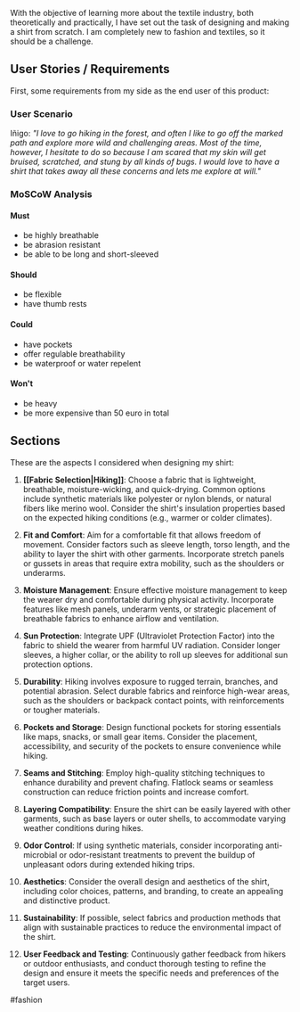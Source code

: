 With the objective of learning more about the textile industry, both theoretically and practically, I have set out the task of designing and making a shirt from scratch. I am completely new to fashion and textiles, so it should be a challenge.


## User Stories / Requirements

First, some requirements from my side as the end user of this product:


### User Scenario

Iñigo: *"I love to go hiking in the forest, and often I like to go off the marked path and explore more wild and challenging areas. Most of the time, however, I hesitate to do so because I am scared that my skin will get bruised, scratched, and stung by all kinds of bugs. I would love to have a shirt that takes away all these concerns and lets me explore at will."*


### MoSCoW Analysis

#### Must
- be highly breathable
- be abrasion resistant
- be able to be long and short-sleeved

#### Should
- be flexible
- have thumb rests

#### Could
- have pockets
- offer regulable breathability
- be waterproof or water repelent

#### Won't
- be heavy
- be more expensive than 50 euro in total


## Sections

These are the aspects I considered when designing my shirt:

1. **[[Fabric Selection|Hiking]]**: Choose a fabric that is lightweight, breathable, moisture-wicking, and quick-drying. Common options include synthetic materials like polyester or nylon blends, or natural fibers like merino wool. Consider the shirt's insulation properties based on the expected hiking conditions (e.g., warmer or colder climates).

2. **Fit and Comfort**: Aim for a comfortable fit that allows freedom of movement. Consider factors such as sleeve length, torso length, and the ability to layer the shirt with other garments. Incorporate stretch panels or gussets in areas that require extra mobility, such as the shoulders or underarms.

3. **Moisture Management**: Ensure effective moisture management to keep the wearer dry and comfortable during physical activity. Incorporate features like mesh panels, underarm vents, or strategic placement of breathable fabrics to enhance airflow and ventilation.

4. **Sun Protection**: Integrate UPF (Ultraviolet Protection Factor) into the fabric to shield the wearer from harmful UV radiation. Consider longer sleeves, a higher collar, or the ability to roll up sleeves for additional sun protection options.

5. **Durability**: Hiking involves exposure to rugged terrain, branches, and potential abrasion. Select durable fabrics and reinforce high-wear areas, such as the shoulders or backpack contact points, with reinforcements or tougher materials.

6. **Pockets and Storage**: Design functional pockets for storing essentials like maps, snacks, or small gear items. Consider the placement, accessibility, and security of the pockets to ensure convenience while hiking.

7. **Seams and Stitching**: Employ high-quality stitching techniques to enhance durability and prevent chafing. Flatlock seams or seamless construction can reduce friction points and increase comfort.

8. **Layering Compatibility**: Ensure the shirt can be easily layered with other garments, such as base layers or outer shells, to accommodate varying weather conditions during hikes.

9. **Odor Control**: If using synthetic materials, consider incorporating anti-microbial or odor-resistant treatments to prevent the buildup of unpleasant odors during extended hiking trips.

10. **Aesthetics**: Consider the overall design and aesthetics of the shirt, including color choices, patterns, and branding, to create an appealing and distinctive product.

11. **Sustainability**: If possible, select fabrics and production methods that align with sustainable practices to reduce the environmental impact of the shirt.

12. **User Feedback and Testing**: Continuously gather feedback from hikers or outdoor enthusiasts, and conduct thorough testing to refine the design and ensure it meets the specific needs and preferences of the target users.



#fashion
